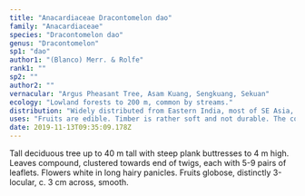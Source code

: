 ```yaml
---
title: "Anacardiaceae Dracontomelon dao"
family: "Anacardiaceae"
species: "Dracontomelon dao"
genus: "Dracontomelon"
sp1: "dao"
author1: "(Blanco) Merr. & Rolfe"
rank1: ""
sp2: ""
author2: ""
vernacular: "Argus Pheasant Tree, Asam Kuang, Sengkuang, Sekuan"
ecology: "Lowland forests to 200 m, common by streams."
distribution: "Widely distributed from Eastern India, most of SE Asia, and China."
uses: "Fruits are edible. Timber is rather soft and not durable. The coloured heartwood is suitable for making high quality cabinets and furniture."
date: 2019-11-13T09:35:09.178Z
---
```

Tall deciduous tree up to 40 m tall with steep plank buttresses to 4 m high. Leaves compound, clustered towards end of twigs, each with 5-9 pairs of leaflets. Flowers white in long hairy panicles. Fruits globose, distinctly 3-locular, c. 3 cm across, smooth.